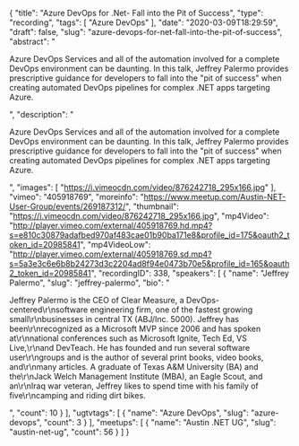 {
  "title": "Azure DevOps for .Net- Fall into the Pit of Success",
  "type": "recording",
  "tags": [
    "Azure DevOps"
  ],
  "date": "2020-03-09T18:29:59",
  "draft": false,
  "slug": "azure-devops-for-net-fall-into-the-pit-of-success",
  "abstract": "<p>Azure DevOps Services and all of the automation involved for a complete DevOps environment can be daunting. In this talk, Jeffrey Palermo provides prescriptive guidance for developers to fall into the \"pit of success\" when creating automated DevOps pipelines for complex .NET apps targeting Azure.</p>",
  "description": "<p>Azure DevOps Services and all of the automation involved for a complete DevOps environment can be daunting. In this talk, Jeffrey Palermo provides prescriptive guidance for developers to fall into the \"pit of success\" when creating automated DevOps pipelines for complex .NET apps targeting Azure.</p>",
  "images": [
    "https://i.vimeocdn.com/video/876242718_295x166.jpg"
  ],
  "vimeo": "405918769",
  "moreinfo": "https://www.meetup.com/Austin-NET-User-Group/events/269187312/",
  "thumbnail": "https://i.vimeocdn.com/video/876242718_295x166.jpg",
  "mp4Video": "http://player.vimeo.com/external/405918769.hd.mp4?s=e810c30879adafbed970af483cae01b90ba171e8&profile_id=175&oauth2_token_id=20985841",
  "mp4VideoLow": "http://player.vimeo.com/external/405918769.sd.mp4?s=5a3e3c6e6b8b24273d3c2204ad8f94e0473b70e5&profile_id=165&oauth2_token_id=20985841",
  "recordingID": 338,
  "speakers": [
    {
      "name": "Jeffrey Palermo",
      "slug": "jeffrey-palermo",
      "bio": "<p>Jeffrey Palermo is the CEO of Clear Measure, a DevOps-centered\r\nsoftware engineering firm, one of the fastest growing small\r\nbusinesses in central TX (ABJ/Inc. 5000). Jeffrey has been\r\nrecognized as a Microsoft MVP since 2006 and has spoken at\r\nnational conferences such as Microsoft Ignite, Tech Ed, VS Live,\r\nand DevTeach. He has founded and run several software user\r\ngroups and is the author of several print books, video books, and\r\nmany articles. A graduate of Texas A&M University (BA) and the\r\nJack Welch Management Institute (MBA), an Eagle Scout, and an\r\nIraq war veteran, Jeffrey likes to spend time with his family of five\r\ncamping and riding dirt bikes.</p>",
      "count": 10
    }
  ],
  "ugtvtags": [
    {
      "name": "Azure DevOps",
      "slug": "azure-devops",
      "count": 3
    }
  ],
  "meetups": [
    {
      "name": "Austin .NET UG",
      "slug": "austin-net-ug",
      "count": 56
    }
  ]
}